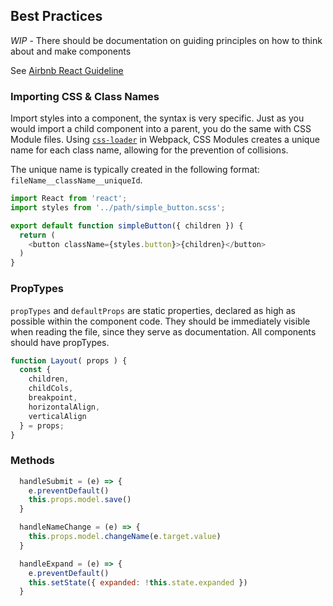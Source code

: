 ## Best Practices

*WIP* - There should be documentation on guiding principles on how to think about and make components

See [Airbnb React Guideline](https://github.com/airbnb/javascript/tree/master/react)

### Importing CSS & Class Names
Import styles into a component, the syntax is very specific. Just as you would import a child component into a parent, you do the same with CSS Module files. Using [`css-loader`](https://github.com/webpack-contrib/css-loader) in Webpack, CSS Modules creates a unique name for each class name, allowing for the prevention of collisions.

The unique name is typically created in the following format: `fileName__className__uniqueId`.

```js
import React from 'react';
import styles from '../path/simple_button.scss';

export default function simpleButton({ children }) {
  return (
    <button className={styles.button}>{children}</button>
  )
}
```

### PropTypes
`propTypes` and `defaultProps` are static properties, declared as high as possible within the component code. They should be immediately visible when reading the file, since they serve as documentation. All components should have propTypes.

```js
function Layout( props ) {
  const {
    children,
    childCols,
    breakpoint,
    horizontalAlign,
    verticalAlign
  } = props;
}
```

### Methods
```js
  handleSubmit = (e) => {
    e.preventDefault()
    this.props.model.save()
  }

  handleNameChange = (e) => {
    this.props.model.changeName(e.target.value)
  }

  handleExpand = (e) => {
    e.preventDefault()
    this.setState({ expanded: !this.state.expanded })
  }
```
